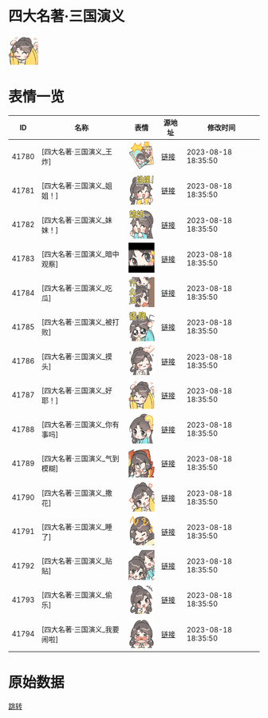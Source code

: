 # 四大名著·三国演义

<img src="./cover.png" height="60" alt="cover" />

# 表情一览

|ID|名称|表情|源地址|修改时间|
|----|----|----|----|----|
|41780|[四大名著·三国演义_王炸]|<img src="./pic/041780_%5B四大名著·三国演义_王炸%5D.png" height="60" alt="王炸"/>|[链接](https://i0.hdslb.com/bfs/garb/c0939a2f280448c295ab2bf2e5e1bfd509df5b95.png)|2023-08-18 18:35:50|
|41781|[四大名著·三国演义_姐姐！]|<img src="./pic/041781_%5B四大名著·三国演义_姐姐！%5D.png" height="60" alt="姐姐！"/>|[链接](https://i0.hdslb.com/bfs/garb/e6770bdb133c4ad24df499ed27be55e851798e31.png)|2023-08-18 18:35:50|
|41782|[四大名著·三国演义_妹妹！]|<img src="./pic/041782_%5B四大名著·三国演义_妹妹！%5D.png" height="60" alt="妹妹！"/>|[链接](https://i0.hdslb.com/bfs/garb/b5de50ac9bfcbcaa437d323ffc6c4767b2c02514.png)|2023-08-18 18:35:50|
|41783|[四大名著·三国演义_暗中观察]|<img src="./pic/041783_%5B四大名著·三国演义_暗中观察%5D.png" height="60" alt="暗中观察"/>|[链接](https://i0.hdslb.com/bfs/garb/200f69156bbc91cdab17b329d48702e4c762b890.png)|2023-08-18 18:35:50|
|41784|[四大名著·三国演义_吃瓜]|<img src="./pic/041784_%5B四大名著·三国演义_吃瓜%5D.png" height="60" alt="吃瓜"/>|[链接](https://i0.hdslb.com/bfs/garb/bec94c13ca95343e8903d19180791c1fee3ef21b.png)|2023-08-18 18:35:50|
|41785|[四大名著·三国演义_被打败]|<img src="./pic/041785_%5B四大名著·三国演义_被打败%5D.png" height="60" alt="被打败"/>|[链接](https://i0.hdslb.com/bfs/garb/127e629d64fbf637b28f0633c6b32f31dd2d689b.png)|2023-08-18 18:35:50|
|41786|[四大名著·三国演义_摸头]|<img src="./pic/041786_%5B四大名著·三国演义_摸头%5D.png" height="60" alt="摸头"/>|[链接](https://i0.hdslb.com/bfs/garb/b246a2e409dadcc3f1fe7279388226e4edfd6a23.png)|2023-08-18 18:35:50|
|41787|[四大名著·三国演义_好耶！]|<img src="./pic/041787_%5B四大名著·三国演义_好耶！%5D.png" height="60" alt="好耶！"/>|[链接](https://i0.hdslb.com/bfs/garb/7c08c1419b9ef4be7a697e7a7da0ad16001d9bdc.png)|2023-08-18 18:35:50|
|41788|[四大名著·三国演义_你有事吗]|<img src="./pic/041788_%5B四大名著·三国演义_你有事吗%5D.png" height="60" alt="你有事吗"/>|[链接](https://i0.hdslb.com/bfs/garb/1b0426b9b4051cdc6bbb058e489a2caa9686e7d9.png)|2023-08-18 18:35:50|
|41789|[四大名著·三国演义_气到模糊]|<img src="./pic/041789_%5B四大名著·三国演义_气到模糊%5D.png" height="60" alt="气到模糊"/>|[链接](https://i0.hdslb.com/bfs/garb/0a17ae2e18b2bfc99b36c93e200cc5c7b1f782ac.png)|2023-08-18 18:35:50|
|41790|[四大名著·三国演义_撒花]|<img src="./pic/041790_%5B四大名著·三国演义_撒花%5D.png" height="60" alt="撒花"/>|[链接](https://i0.hdslb.com/bfs/garb/495072da34d4eecf8b8548ee3cc931f113dbd029.png)|2023-08-18 18:35:50|
|41791|[四大名著·三国演义_睡了]|<img src="./pic/041791_%5B四大名著·三国演义_睡了%5D.png" height="60" alt="睡了"/>|[链接](https://i0.hdslb.com/bfs/garb/95a6f64ab38a9014638cd8bc9e125d6863998f39.png)|2023-08-18 18:35:50|
|41792|[四大名著·三国演义_贴贴]|<img src="./pic/041792_%5B四大名著·三国演义_贴贴%5D.png" height="60" alt="贴贴"/>|[链接](https://i0.hdslb.com/bfs/garb/7cba9ba968c231aab3a6fd60ce62a14ab7bd467a.png)|2023-08-18 18:35:50|
|41793|[四大名著·三国演义_偷乐]|<img src="./pic/041793_%5B四大名著·三国演义_偷乐%5D.png" height="60" alt="偷乐"/>|[链接](https://i0.hdslb.com/bfs/garb/2a7c49e4d0f7270dff902124252343a69f9ee719.png)|2023-08-18 18:35:50|
|41794|[四大名著·三国演义_我要闹啦]|<img src="./pic/041794_%5B四大名著·三国演义_我要闹啦%5D.png" height="60" alt="我要闹啦"/>|[链接](https://i0.hdslb.com/bfs/garb/4743467d0c70b2ca4401073c69b336924295a634.png)|2023-08-18 18:35:50|

# 原始数据

[跳转](./raw.json)

